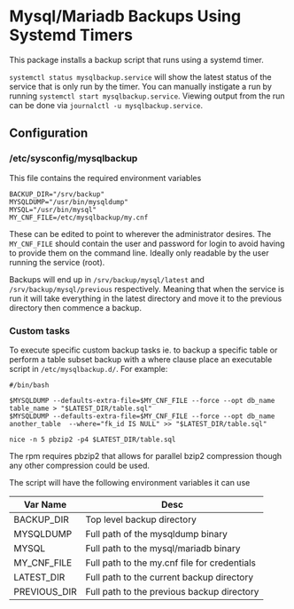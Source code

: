 # Mysql/Mariadb Backups Using Systemd Timers

This package installs a backup script that runs using a systemd timer.

`systemctl status mysqlbackup.service` will show the latest status of the service that is only run by the timer. You can manually instigate a run by running `systemctl start mysqlbackup.service`. Viewing output from the run can be done via `journalctl -u mysqlbackup.service`.

## Configuration

### /etc/sysconfig/mysqlbackup

This file contains the required environment variables

```
BACKUP_DIR="/srv/backup"
MYSQLDUMP="/usr/bin/mysqldump"
MYSQL="/usr/bin/mysql"
MY_CNF_FILE=/etc/mysqlbackup/my.cnf
```

These can be edited to point to wherever the administrator desires. The `MY_CNF_FILE` should contain the user and password for login to avoid having to provide them on the command line. Ideally only readable by the user running the service (root).

Backups will end up in `/srv/backup/mysql/latest` and `/srv/backup/mysql/previous` respectively. Meaning that when the service is run it will take everything in the latest directory and move it to the previous directory then commence a backup.

### Custom tasks

To execute specific custom backup tasks ie. to backup a specific table or perform a table subset backup with a where clause place an executable script in `/etc/mysqlbackup.d/`. For example:

```
#/bin/bash

$MYSQLDUMP --defaults-extra-file=$MY_CNF_FILE --force --opt db_name table_name > "$LATEST_DIR/table.sql"
$MYSQLDUMP --defaults-extra-file=$MY_CNF_FILE --force --opt db_name another_table  --where="fk_id IS NULL" >> "$LATEST_DIR/table.sql"

nice -n 5 pbzip2 -p4 $LATEST_DIR/table.sql
```

The rpm requires pbzip2 that allows for parallel bzip2 compression though any other compression could be used.

The script will have the following environment variables it can use

| Var Name     | Desc                                         |
|--------------|----------------------------------------------|
| BACKUP_DIR   | Top level backup directory                   |
| MYSQLDUMP    | Full path of the mysqldump binary            |
| MYSQL        | Full path to the mysql/mariadb binary        |
| MY_CNF_FILE  | Full path to the my.cnf file for credentials |
| LATEST_DIR   | Full path to the current backup directory    |
| PREVIOUS_DIR | Full path to the previous backup directory   |